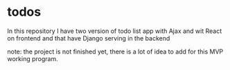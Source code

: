 # todos
In this repository I have two version of todo list app with Ajax and wit React on frontend and that have Django serving in the backend 

note: the project is not finished yet, there is a lot of idea to add for this MVP working program. 
